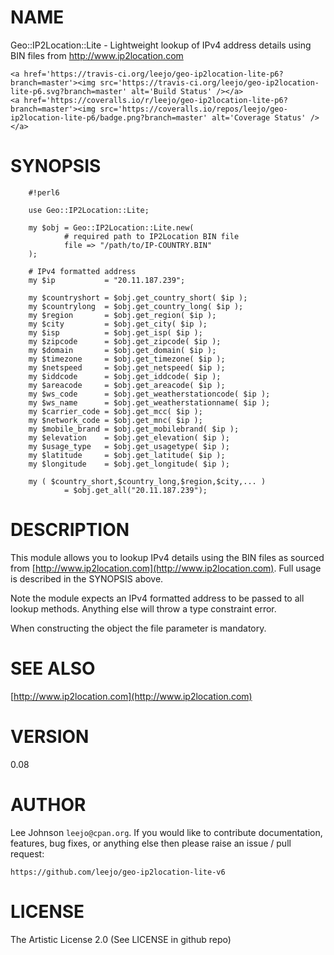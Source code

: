 # NAME

Geo::IP2Location::Lite - Lightweight lookup of IPv4 address details using BIN files from http://www.ip2location.com

<div>

    <a href='https://travis-ci.org/leejo/geo-ip2location-lite-p6?branch=master'><img src='https://travis-ci.org/leejo/geo-ip2location-lite-p6.svg?branch=master' alt='Build Status' /></a>
    <a href='https://coveralls.io/r/leejo/geo-ip2location-lite-p6?branch=master'><img src='https://coveralls.io/repos/leejo/geo-ip2location-lite-p6/badge.png?branch=master' alt='Coverage Status' /></a>
</div>

# SYNOPSIS

        #!perl6

        use Geo::IP2Location::Lite;

        my $obj = Geo::IP2Location::Lite.new(
                # required path to IP2Location BIN file
                file => "/path/to/IP-COUNTRY.BIN"
        );

        # IPv4 formatted address
        my $ip           = "20.11.187.239";

        my $countryshort = $obj.get_country_short( $ip );
        my $countrylong  = $obj.get_country_long( $ip );
        my $region       = $obj.get_region( $ip );
        my $city         = $obj.get_city( $ip );
        my $isp          = $obj.get_isp( $ip );
        my $zipcode      = $obj.get_zipcode( $ip );
        my $domain       = $obj.get_domain( $ip );
        my $timezone     = $obj.get_timezone( $ip );
        my $netspeed     = $obj.get_netspeed( $ip );
        my $iddcode      = $obj.get_iddcode( $ip );
        my $areacode     = $obj.get_areacode( $ip );
        my $ws_code      = $obj.get_weatherstationcode( $ip );
        my $ws_name      = $obj.get_weatherstationname( $ip );
        my $carrier_code = $obj.get_mcc( $ip );
        my $network_code = $obj.get_mnc( $ip );
        my $mobile_brand = $obj.get_mobilebrand( $ip );
        my $elevation    = $obj.get_elevation( $ip );
        my $usage_type   = $obj.get_usagetype( $ip );
        my $latitude     = $obj.get_latitude( $ip );
        my $longitude    = $obj.get_longitude( $ip );

        my ( $country_short,$country_long,$region,$city,... )
                = $obj.get_all("20.11.187.239");

# DESCRIPTION

This module allows you to lookup IPv4 details using the BIN files as sourced
from [http://www.ip2location.com](http://www.ip2location.com). Full usage is described in the SYNOPSIS
above. 

Note the module expects an IPv4 formatted address to be passed to all lookup
methods. Anything else will throw a type constraint error.

When constructing the object the file parameter is mandatory.

# SEE ALSO

[http://www.ip2location.com](http://www.ip2location.com)

# VERSION

0.08

# AUTHOR

Lee Johnson `leejo@cpan.org`. If you would like to contribute documentation,
features, bug fixes, or anything else then please raise an issue / pull request:

    https://github.com/leejo/geo-ip2location-lite-v6

# LICENSE

The Artistic License 2.0 (See LICENSE in github repo)

